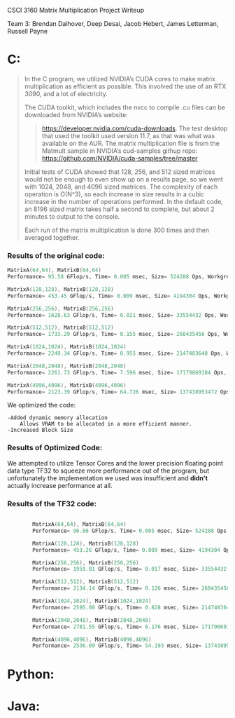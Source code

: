 CSCI 3160 Matrix Multiplication Project Writeup

Team 3: Brendan Dalhover, Deep Desai, Jacob Hebert, James Letterman, Russell Payne

# C: 
>In the C program, we utilized NVIDIA’s CUDA cores to make matrix multiplication as efficient as possible. This involved the use of an RTX 3090, and a lot of electricity.
>
>The CUDA toolkit, which includes the nvcc to compile .cu files can be downloaded from NVIDIA’s website: 
>>https://developer.nvidia.com/cuda-downloads. 
>The test desktop that used the toolkit used version 11.7, as that was what was available on the AUR. The matrix multiplication file is from the Matmult sample in NVIDIA’s cud-samples githup repo:
>>https://github.com/NVIDIA/cuda-samples/tree/master 
>
>Initial tests of CUDA showed that 128, 256, and 512 sized matrices would not be enough to even show up on a results page, so we went with 1024, 2048, and 4096 sized matrices. The complexity of each operation is O(N^3), so each increase in size results in a cubic increase in the number of operations performed. In the default code, an 8196 sized matrix takes half a second to complete, but about 2 minutes to output to the console.
>
>Each run of the matrix multiplication is done 300 times and then averaged together. 


### Results of the original code:
```c
MatrixA(64,64), MatrixB(64,64)
Performance= 95.58 GFlop/s, Time= 0.005 msec, Size= 524288 Ops, WorkgroupSize= 1024 threads/block

MatrixA(128,128), MatrixB(128,128)
Performance= 453.45 GFlop/s, Time= 0.009 msec, Size= 4194304 Ops, WorkgroupSize= 1024 threads/block

MatrixA(256,256), MatrixB(256,256)
Performance= 1628.63 GFlop/s, Time= 0.021 msec, Size= 33554432 Ops, WorkgroupSize= 1024 threads/block

MatrixA(512,512), MatrixB(512,512)
Performance= 1733.29 GFlop/s, Time= 0.155 msec, Size= 268435456 Ops, WorkgroupSize= 1024 threads/block

MatrixA(1024,1024), MatrixB(1024,1024)
Performance= 2249.34 GFlop/s, Time= 0.955 msec, Size= 2147483648 Ops, WorkgroupSize= 1024 threads/block

MatrixA(2048,2048), MatrixB(2048,2048)
Performance= 2261.73 GFlop/s, Time= 7.596 msec, Size= 17179869184 Ops, WorkgroupSize= 1024 threads/block

MatrixA(4096,4096), MatrixB(4096,4096)
Performance= 2123.39 GFlop/s, Time= 64.726 msec, Size= 137438953472 Ops, WorkgroupSize= 1024 threads/block

```



We optimized the code:

    -Added dynamic memory allocation
        Allows VRAM to be allocated in a more efficient manner.
    -Increased Block Size


### Results of Optimized Code:
    
    
We attempted to utilize Tensor Cores and the lower precision floating point data type TF32 to squeeze more performance out of the program, but unfortunately the implementation we used was insufficient and **didn't** actually increase performance at all.
### Results of the TF32 code:
```c

        MatrixA(64,64), MatrixB(64,64)
        Performance= 96.06 GFlop/s, Time= 0.005 msec, Size= 524288 Ops, WorkgroupSize= 1024 threads/block

        MatrixA(128,128), MatrixB(128,128)
        Performance= 453.26 GFlop/s, Time= 0.009 msec, Size= 4194304 Ops, WorkgroupSize= 1024 threads/block

        MatrixA(256,256), MatrixB(256,256)
        Performance= 1959.81 GFlop/s, Time= 0.017 msec, Size= 33554432 Ops, WorkgroupSize= 1024 threads/block

        MatrixA(512,512), MatrixB(512,512)
        Performance= 2134.14 GFlop/s, Time= 0.126 msec, Size= 268435456 Ops, WorkgroupSize= 1024 threads/block

        MatrixA(1024,1024), MatrixB(1024,1024)
        Performance= 2595.00 GFlop/s, Time= 0.828 msec, Size= 2147483648 Ops, WorkgroupSize= 1024 threads/block

        MatrixA(2048,2048), MatrixB(2048,2048)
        Performance= 2781.55 GFlop/s, Time= 6.176 msec, Size= 17179869184 Ops, WorkgroupSize= 1024 threads/block

        MatrixA(4096,4096), MatrixB(4096,4096)
        Performance= 2536.09 GFlop/s, Time= 54.193 msec, Size= 137438953472 Ops, WorkgroupSize= 1024 threads/block
```
# Python:


# Java:



